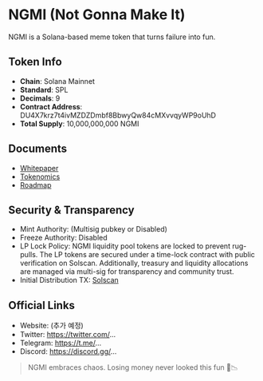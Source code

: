# NGMI (Not Gonna Make It)

NGMI is a Solana-based meme token that turns failure into fun.

## Token Info
- **Chain**: Solana Mainnet
- **Standard**: SPL
- **Decimals**: 9
- **Contract Address**: DU4X7krz7t4ivMZDZDmbf8BbwyQw84cMXvvqyWP9oUhD
- **Total Supply**: 10,000,000,000 NGMI

## Documents
- [Whitepaper](./docs/WHITEPAPER.md)
- [Tokenomics](./docs/TOKENOMICS.md)
- [Roadmap](./docs/ROADMAP.md)

## Security & Transparency
- Mint Authority: (Multisig pubkey or Disabled)
- Freeze Authority: Disabled
- LP Lock Policy: NGMI liquidity pool tokens are locked to prevent rug-pulls. 
The LP tokens are secured under a time-lock contract with public verification on Solscan. 
Additionally, treasury and liquidity allocations are managed via multi-sig for transparency and community trust.
- Initial Distribution TX: [Solscan](https://solscan.io/account/CTnMLpZFS4jjK1MRp48F9dJgS4wj44TNai7ff6sYMnA8)

## Official Links
- Website: (추가 예정)
- Twitter: https://twitter.com/...
- Telegram: https://t.me/...
- Discord: https://discord.gg/...

> NGMI embraces chaos. Losing money never looked this fun 🤡📉
